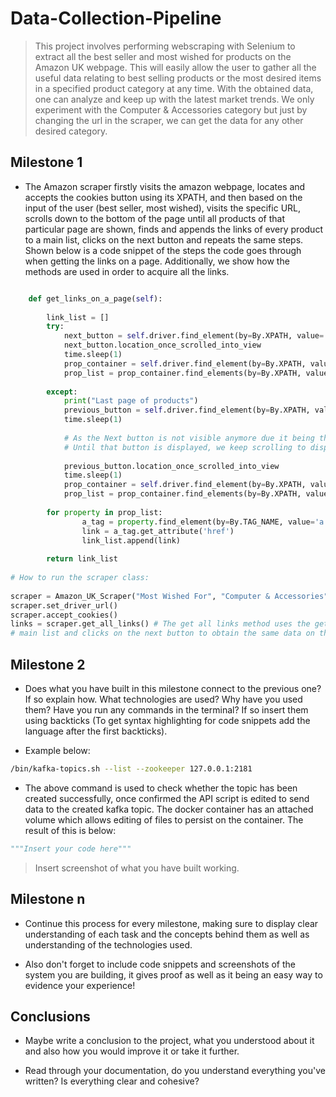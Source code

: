 # Data-Collection-Pipeline

> This project involves performing webscraping with Selenium to extract all the best seller and most wished for products on the Amazon UK webpage. This will easily allow the user to gather all the useful data relating to best selling products or the most desired items in a specified product category at any time. With the obtained data, one can analyze and keep up with the latest market trends. We only experiment with the Computer & Accessories category but just by changing the url in the scraper, we can get the data for any other desired category.

## Milestone 1

- The Amazon scraper firstly visits the amazon webpage, locates and accepts the cookies button using its XPATH, and then based on the input of the user (best seller, most wished), visits the specific URL, scrolls down to the bottom of the page until all products of that particular page are shown, finds and appends the links of every product to a main list, clicks on the next button and repeats the same steps. Shown below is a code snippet of the steps the code goes through when getting the links on a page. Additionally, we show how the methods are used in order to acquire all the links.
  
```python

    def get_links_on_a_page(self):
        
        link_list = []
        try:
            next_button = self.driver.find_element(by=By.XPATH, value='//li[@class="a-last"]')
            next_button.location_once_scrolled_into_view
            time.sleep(1)
            prop_container = self.driver.find_element(by=By.XPATH, value='//div[@class="p13n-gridRow _p13n-zg-list-grid-desktop_style_grid-row__3Cywl"]')
            prop_list = prop_container.find_elements(by=By.XPATH, value='./div')
            
        except:
            print("Last page of products")
            previous_button = self.driver.find_element(by=By.XPATH, value='//li[@class="a-normal"]')
            time.sleep(1)
            
            # As the Next button is not visible anymore due it being the last page, we search for the previous button
            # Until that button is displayed, we keep scrolling to display all products on that given page
            
            previous_button.location_once_scrolled_into_view
            time.sleep(1)
            prop_container = self.driver.find_element(by=By.XPATH, value='//div[@class="p13n-gridRow _p13n-zg-list-grid-desktop_style_grid-row__3Cywl"]')
            prop_list = prop_container.find_elements(by=By.XPATH, value='./div')
           
        for property in prop_list:
                a_tag = property.find_element(by=By.TAG_NAME, value='a')
                link = a_tag.get_attribute('href')
                link_list.append(link)
                
        return link_list
        
# How to run the scraper class:
        
scraper = Amazon_UK_Scraper("Most Wished For", "Computer & Accessories") # The input could be "Most Wished For" or "Best Seller"
scraper.set_driver_url()
scraper.accept_cookies()
links = scraper.get_all_links() # The get all links method uses the get links_on_a_page function and the get all links function mainly justs appends the links to a 
# main list and clicks on the next button to obtain the same data on the next page.
```


## Milestone 2

- Does what you have built in this milestone connect to the previous one? If so explain how. What technologies are used? Why have you used them? Have you run any commands in the terminal? If so insert them using backticks (To get syntax highlighting for code snippets add the language after the first backticks).

- Example below:

```bash
/bin/kafka-topics.sh --list --zookeeper 127.0.0.1:2181
```

- The above command is used to check whether the topic has been created successfully, once confirmed the API script is edited to send data to the created kafka topic. The docker container has an attached volume which allows editing of files to persist on the container. The result of this is below:

```python
"""Insert your code here"""
```

> Insert screenshot of what you have built working.

## Milestone n

- Continue this process for every milestone, making sure to display clear understanding of each task and the concepts behind them as well as understanding of the technologies used.

- Also don't forget to include code snippets and screenshots of the system you are building, it gives proof as well as it being an easy way to evidence your experience!

## Conclusions

- Maybe write a conclusion to the project, what you understood about it and also how you would improve it or take it further.

- Read through your documentation, do you understand everything you've written? Is everything clear and cohesive?
